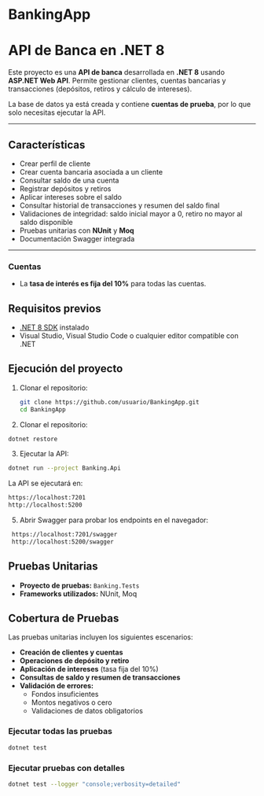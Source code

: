 # BankingApp
# API de Banca en .NET 8

Este proyecto es una **API de banca** desarrollada en **.NET 8** usando **ASP.NET Web API**. Permite gestionar clientes, cuentas bancarias y transacciones (depósitos, retiros y cálculo de intereses).  

La base de datos ya está creada y contiene **cuentas de prueba**, por lo que solo necesitas ejecutar la API.

---

## Características

- Crear perfil de cliente
- Crear cuenta bancaria asociada a un cliente
- Consultar saldo de una cuenta
- Registrar depósitos y retiros
- Aplicar intereses sobre el saldo
- Consultar historial de transacciones y resumen del saldo final
- Validaciones de integridad: saldo inicial mayor a 0, retiro no mayor al saldo disponible
- Pruebas unitarias con **NUnit** y **Moq**
- Documentación Swagger integrada

---

### Cuentas

- La **tasa de interés es fija del 10%** para todas las cuentas.

## Requisitos previos
- [.NET 8 SDK](https://dotnet.microsoft.com/en-us/download/dotnet/8.0) instalado
- Visual Studio, Visual Studio Code o cualquier editor compatible con .NET

## Ejecución del proyecto
1. Clonar el repositorio:
   ```bash
   git clone https://github.com/usuario/BankingApp.git
   cd BankingApp
2. Clonar el repositorio:
  ```bash
  dotnet restore
  ```

3. Ejecutar la API:
  ```bash
  dotnet run --project Banking.Api
  ```

La API se ejecutará en:
  ```bash
  https://localhost:7201
  http://localhost:5200
  ```
  
5. Abrir Swagger para probar los endpoints en el navegador:
  ```bash
   https://localhost:7201/swagger
   http://localhost:5200/swagger
  ```

## Pruebas Unitarias

- **Proyecto de pruebas:** `Banking.Tests`
- **Frameworks utilizados:** NUnit, Moq

## Cobertura de Pruebas

Las pruebas unitarias incluyen los siguientes escenarios:

- **Creación de clientes y cuentas**
- **Operaciones de depósito y retiro**
- **Aplicación de intereses** (tasa fija del 10%)
- **Consultas de saldo y resumen de transacciones**
- **Validación de errores:**
  - Fondos insuficientes
  - Montos negativos o cero
  - Validaciones de datos obligatorios

### Ejecutar todas las pruebas
```bash
dotnet test
```

### Ejecutar pruebas con detalles
```bash
dotnet test --logger "console;verbosity=detailed"
```






